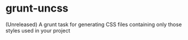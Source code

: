 grunt-uncss
===========

(Unreleased) A grunt task for generating CSS files containing only those styles used in your project
